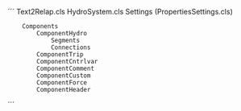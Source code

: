 
´´´
Text2Relap.cls
    HydroSystem.cls
        Settings (PropertiesSettings.cls)
            
        Components
            ComponentHydro
                Segments
                Connections
            ComponentTrip
            ComponentCntrlvar
            ComponentComment
            ComponentCustom
            ComponentForce
            ComponentHeader
            
            
´´´
